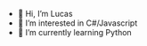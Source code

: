 - 👋 Hi, I’m Lucas
- 👀 I’m interested in C#/Javascript
- 🌱 I’m currently learning Python

<!---
LucasFdCosta/LucasFdCosta is a ✨ special ✨ repository because its `README.md` (this file) appears on your GitHub profile.
You can click the Preview link to take a look at your changes.
--->
